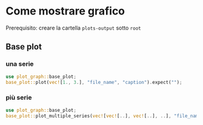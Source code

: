 # Come mostrare grafico
Prerequisito: creare la cartella `plots-output` sotto `root`

## Base plot

### una serie
```rust
use plot_graph::base_plot;
base_plot::plot(vec![1., 3.], "file_name", "caption").expect("");
```

### più serie
```rust
use plot_graph::base_plot;
base_plot::plot_multiple_series(vec![vec![..], vec![..], ..], "file_name", "caption").expect("");
```